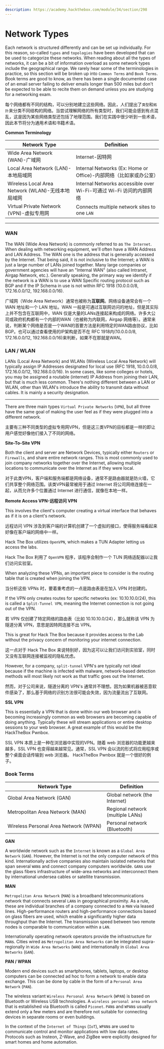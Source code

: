```yaml
---
description: https://academy.hackthebox.com/module/34/section/298
---
```


# Network Types

Each network is structured differently and can be set up individually. For this reason, so-called `types` and `topologies` have been developed that can be used to categorize these networks. When reading about all the types of networks, it can be a bit of information overload as some network types include the geographical range. We rarely hear some of the terminologies in practice, so this section will be broken up into `Common Terms` and `Book Terms`. Book terms are good to know, as there has been a single documented case of an email server failing to deliver emails longer than 500 miles but don't be expected to be able to recite them on demand unless you are studying for a networking exam.

每个网络都有不同的结构，可以分别地建立这些网络。因此，人们提出了`类型`和`拓扑`来分类不同结构的网络。当尝试理解网络的所有类型时，我们可能会感到有点混乱，这是因为某些网络类型还包括了地理范围。我们在实践中很少听到一些术语，因此本节将分为通用术语和书籍术语。

**Common Terminology**

| **Network Type**                           | **Definition**                                            |
| ------------------------------------------ | --------------------------------------------------------- |
| Wide Area Network (WAN)-广域网                | Internet-因特网                                              |
| Local Area Network (LAN)-本地局域网             | Internal Networks (Ex: Home or Office)-内部网络（比如家或办公室）      |
| Wireless Local Area Network (WLAN)-无线本地局域网 | Internal Networks accessible over Wi-Fi-可通过 Wi-Fi 访问的内部网络 |
| Virtual Private Network (VPN)-虚拟专用网        | Connects multiple network sites to one `LAN`              |

***

### WAN

The WAN (Wide Area Network) is commonly referred to as `The Internet`. When dealing with networking equipment, we'll often have a WAN Address and LAN Address. The WAN one is the address that is generally accessed by the Internet. That being said, it is not inclusive to the Internet; a WAN is just a large number of LANs joined together. Many large companies or government agencies will have an "Internal WAN" (also called Intranet, Airgap Network, etc.). Generally speaking, the primary way we identify if the network is a WAN is to use a WAN Specific routing protocol such as BGP and if the IP Schema in use is not within RFC 1918 (10.0.0.0/8, 172.16.0.0/12, 192.168.0.0/16).

广域网（Wide Area Network）通常也被称为**互联网**。网络设备通常会有一个 WAN 地址和一个 LAN 地址。WAN 一般是可通过互联网访问的地址，但是其实际上并不包含在互联网中，WAN 仅是大量的LANs连接起来构成的网络。许多大公司或政府机构都有一个内部的WAN（也被称为内联网，Airgap 网络等）。通常来说，判断某个网络是否是一个WAN的首要方法是利用特定的WAN路由协议，比如BGP。也可以通过查看使用的IP架构是否不在 RFC 1918内(10.0.0.0/8, 172.16.0.0/12, 192.168.0.0/16)来判断，如果不在那就是WAN。

### LAN / WLAN

LANs (Local Area Network) and WLANs (Wireless Local Area Network) will typically assign IP Addresses designated for local use (RFC 1918, 10.0.0.0/8, 172.16.0.0/12, 192.168.0.0/16). In some cases, like some colleges or hotels, you may be assigned a routable (internet) IP Address from joining their LAN, but that is much less common. There's nothing different between a LAN or WLAN, other than WLAN's introduce the ability to transmit data without cables. It is mainly a security designation.

***

There are three main types `Virtual Private Networks` (`VPN`), but all three have the same goal of making the user feel as if they were plugged into a different network.

主要有三种不同类型的虚拟专用网VPN，但是这三类VPN的目标都是一样的即让用户感觉好像他们接入了不同的网络。

**Site-To-Site VPN**

Both the client and server are Network Devices, typically either `Routers` or `Firewalls`, and share entire network ranges. This is most commonly used to join company networks together over the Internet, allowing multiple locations to communicate over the Internet as if they were local.

对于此类VPN，客户端和服务端都是网络设备，通常不是路由器就是防火墙，它们共享整个网络范围。该类VPN最常被用于通过 Internet 将公司网络连接在一起，从而允许多个位置通过 Internet 进行通信，就像在本地一样。

**Remote Access VPN-远程访问 VPN**

This involves the client's computer creating a virtual interface that behaves as if it is on a client's network.&#x20;

远程访问 VPN 涉及到客户端的计算机创建了一个虚拟的接口，使得服务端看起来好像在客户端的网络中一样。

Hack The Box utilizes `OpenVPN`, which makes a TUN Adapter letting us access the labs.&#x20;

Hack The Box 利用了 `OpenVPN` 程序，该程序会制作一个 TUN 网络适配器以让我们访问实验室。

When analyzing these VPNs, an important piece to consider is the routing table that is created when joining the VPN.&#x20;

当分析这些 VPNs 时，要着重考虑的一点是路由表是在加入 VPN 时创建的。

If the VPN only creates routes for specific networks (ex: 10.10.10.0/24), this is called a `Split-Tunnel VPN`, meaning the Internet connection is not going out of the VPN.&#x20;

若 VPN 仅创建了特定网络的路由表（比如 10.10.10.0/24），那么就称该 VPN 为隧道分离 VPN，意思是因特网连接不出 VPN。

This is great for Hack The Box because it provides access to the Lab without the privacy concern of monitoring your internet connection.&#x20;

这一点对于 Hack The Box 来说特别好，因为这可以让我们访问到实验室，同时又没有互联网连接被监视的隐私忧虑。

However, for a company, `split-tunnel` VPN's are typically not ideal because if the machine is infected with malware, network-based detection methods will most likely not work as that traffic goes out the Internet.

然而，对于公司来说，隧道分离的 VPN's 通常并不理想。因为如果机器被恶意软件感染了，那么基于网络的识别方法很可能会失效，因为流量流出了互联网。



**SSL VPN**

This is essentially a VPN that is done within our web browser and is becoming increasingly common as web browsers are becoming capable of doing anything. Typically these will stream applications or entire desktop sessions to your web browser. A great example of this would be the HackTheBox Pwnbox.

SSL VPN 本质上是一种在浏览器中实现的VPN。随着 web 浏览器的功能更越来越多，SSL VPN 也变得越来越常见。通常，SSL VPN 会以流的形式将应用程序或整个桌面会话传输到 web 浏览器。 HackTheBox Pwnbox 就是一个很好的例子。

### Book Terms

<table><thead><tr><th width="309">Network Type</th><th>Definition</th></tr></thead><tbody><tr><td>Global Area Network (GAN)</td><td>Global network (the Internet)</td></tr><tr><td>Metropolitan Area Network (MAN)</td><td>Regional network (multiple LANs)</td></tr><tr><td>Wireless Personal Area Network (WPAN)</td><td>Personal network (Bluetooth)</td></tr></tbody></table>

**GAN**

A worldwide network such as the `Internet` is known as a `Global Area Network` (`GAN`). However, the Internet is not the only computer network of this kind. Internationally active companies also maintain isolated networks that span several `WAN`s and connect company computers worldwide. `GAN`s use the glass fibers infrastructure of wide-area networks and interconnect them by international undersea cables or satellite transmission.

**MAN**

`Metropolitan Area Network` (`MAN`) is a broadband telecommunications network that connects several `LAN`s in geographical proximity. As a rule, these are individual branches of a company connected to a `MAN` via leased lines. High-performance routers and high-performance connections based on glass fibers are used, which enable a significantly higher data throughput than the Internet. The transmission speed between two remote nodes is comparable to communication within a `LAN`.

Internationally operating network operators provide the infrastructure for `MAN`s. Cities wired as `Metropolitan Area Networks` can be integrated supra-regionally in `Wide Area Networks` (`WAN`) and internationally in `Global Area Networks` (`GAN`).

**PAN / WPAN**

Modern end devices such as smartphones, tablets, laptops, or desktop computers can be connected ad hoc to form a network to enable data exchange. This can be done by cable in the form of a `Personal Area Network` (`PAN`).

The wireless variant `Wireless Personal Area Network` (`WPAN`) is based on Bluetooth or Wireless USB technologies. A `wireless personal area network` that is established via Bluetooth is called `Piconet`. `PAN`s and `WPAN`s usually extend only a few meters and are therefore not suitable for connecting devices in separate rooms or even buildings.

In the context of the `Internet of Things` (`IoT`), `WPAN`s are used to communicate control and monitor applications with low data rates. Protocols such as Insteon, Z-Wave, and ZigBee were explicitly designed for smart homes and home automation.
